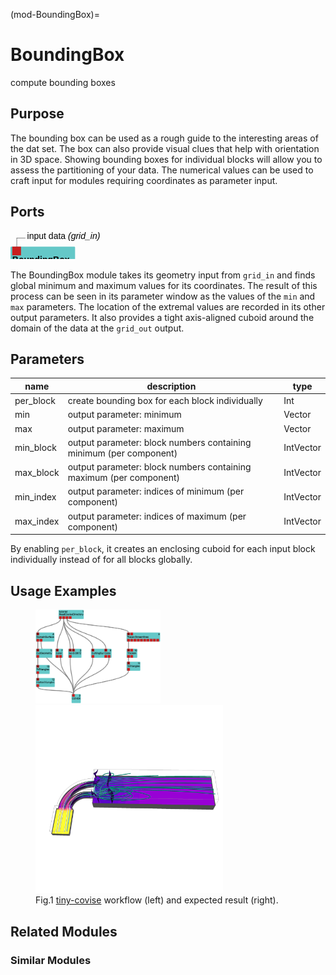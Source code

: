 (mod-BoundingBox)=

# BoundingBox
compute bounding boxes

## Purpose

The bounding box can be used as a rough guide to the interesting areas of the dat set. The box can
also provide visual clues that help with orientation in 3D space. Showing bounding boxes for
individual blocks will allow you to assess the partitioning of your data. The numerical values can
be used to craft input for modules requiring coordinates as parameter input.

## Ports


<svg width="73.8em" height="6.6em" >
<style>.text { font: normal 1.0em sans-serif;}tspan{ font: italic 1.0em sans-serif;}.moduleName{ font: bold 1.0em sans-serif;}</style>
<rect x="0em" y="1.8em" width="7.38em" height="3.0em" rx="0.1em" ry="0.1em" style="fill:#64c8c8ff;" />
<rect x="0.2em" y="1.8em" width="1.0em" height="1.0em" rx="0.0em" ry="0.0em" style="fill:#c81e1eff;" >
<title>grid_in</title></rect>
<rect x="0.7em" y="0.8em" width="0.03333333333333333em" height="1.0em" rx="0.0em" ry="0.0em" style="fill:#000000;" />
<rect x="0.7em" y="0.8em" width="1.0em" height="0.03333333333333333em" rx="0.0em" ry="0.0em" style="fill:#000000;" />
<text x="1.9em" y="0.9em" class="text" >input data<tspan> (grid_in)</tspan></text>
<text x="0.2em" y="3.6500000000000004em" class="moduleName" >BoundingBox</text><rect x="0.2em" y="3.8em" width="1.0em" height="1.0em" rx="0.0em" ry="0.0em" style="fill:#c81e1eff;" >
<title>grid_out</title></rect>
<rect x="0.7em" y="4.8em" width="0.03333333333333333em" height="1.0em" rx="0.0em" ry="0.0em" style="fill:#000000;" />
<rect x="0.7em" y="5.8em" width="1.0em" height="0.03333333333333333em" rx="0.0em" ry="0.0em" style="fill:#000000;" />
<text x="1.9em" y="5.8999999999999995em" class="text" >bounding box<tspan> (grid_out)</tspan></text>
</svg>

The BoundingBox module takes its geometry input from `grid_in` and finds global minimum and maximum
values for its coordinates. The result of this process can be seen in its parameter window as the
values of the `min` and `max` parameters. The location of the extremal values are recorded in its
other output parameters. It also provides a tight axis-aligned cuboid around the domain of the data
at the `grid_out` output.


## Parameters
|name|description|type|
|-|-|-|
|per_block|create bounding box for each block individually|Int|
|min|output parameter: minimum|Vector|
|max|output parameter: maximum|Vector|
|min_block|output parameter: block numbers containing minimum (per component)|IntVector|
|max_block|output parameter: block numbers containing maximum (per component)|IntVector|
|min_index|output parameter: indices of minimum (per component)|IntVector|
|max_index|output parameter: indices of maximum (per component)|IntVector|

By enabling `per_block`, it creates an enclosing cuboid for each input
block individually instead of for all blocks globally.

## Usage Examples

<figure float="left">
    <a href="vistle:///open#module/map/BoundingBox/tiny-covise"><img src="tiny-covise_workflow.png" width="200" /></a>
    <img src="tiny-covise_result.png" width="300"/>
    <figcaption>Fig.1 <a href="vistle:///open#module/map/BoundingBox/tiny-covise">tiny-covise</a> workflow (left) and expected result (right).</figcaption>
</figure>

## Related Modules

### Similar Modules

[](project:#mod-Extrema)
